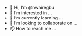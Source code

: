 - 👋 Hi, I’m @nwairegbu
- 👀 I’m interested in ...
- 🌱 I’m currently learning ...
- 💞️ I’m looking to collaborate on ...
- 📫 How to reach me ...

<!---
nwairegbu/nwairegbu is a ✨ special ✨ repository because its `README.md` (this file) appears on your GitHub profile.
You can click the Preview link to take a look at your changes.
--->
